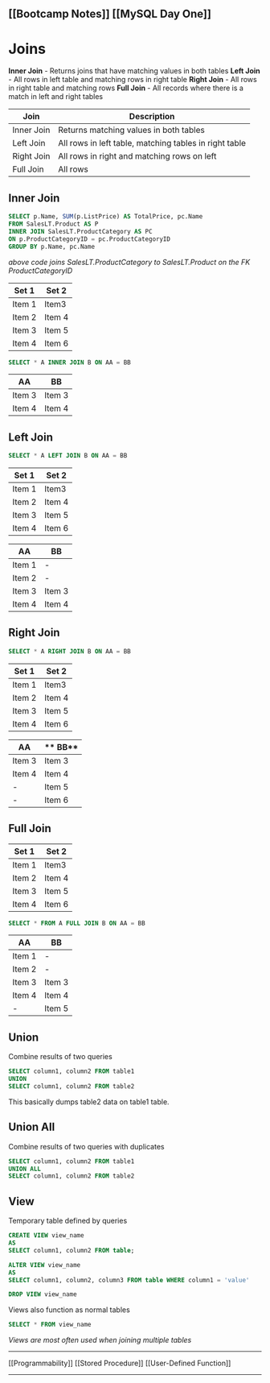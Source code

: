 [[Bootcamp Notes]]
[[MySQL Day One]]
---

# Joins
**Inner Join** - Returns joins that have matching values in both tables
**Left Join** - All rows in left table and matching rows in right table
**Right Join** - All rows in right table and matching rows
**Full Join** - All records where there is a match in left and right tables

Join | Description
--- | --- 
Inner Join | Returns matching values in both tables
Left Join | All rows in left table, matching tables in right table
Right Join | All rows in right and matching rows on left
Full Join | All rows

## Inner Join
```Sql
SELECT p.Name, SUM(p.ListPrice) AS TotalPrice, pc.Name
FROM SalesLT.Product AS P
INNER JOIN SalesLT.ProductCategory AS PC
ON p.ProductCategoryID = pc.ProductCategoryID
GROUP BY p.Name, pc.Name
```
*above code joins SalesLT.ProductCategory to SalesLT.Product on the FK ProductCategoryID*

Set 1 | Set 2
--- | ---
Item 1 | Item3
Item 2 | Item 4
Item 3 | Item 5
Item 4 | Item 6

```sql
SELECT * A INNER JOIN B ON AA = BB
```

AA | BB
--- | ---
Item 3| Item 3
Item 4 | Item 4

## Left Join
```sql
SELECT * A LEFT JOIN B ON AA = BB
```

Set 1 | Set 2
--- | ---
Item 1 | Item3
Item 2 | Item 4
Item 3 | Item 5
Item 4 | Item 6

AA | BB
--- | ---
Item 1 | - |
Item 2 | - |
Item 3 | Item 3
Item 4 | Item 4

## Right Join
```sql
SELECT * A RIGHT JOIN B ON AA = BB
```

Set 1 | Set 2
--- | ---
Item 1 | Item3
Item 2 | Item 4
Item 3 | Item 5
Item 4 | Item 6

**AA**|** BB**
-----|-----
Item 3| Item 3
Item 4| Item 4
-| Item 5
-| Item 6

## Full Join

Set 1 | Set 2
--- | ---
Item 1 | Item3
Item 2 | Item 4
Item 3 | Item 5
Item 4 | Item 6

```sql
SELECT * FROM A FULL JOIN B ON AA = BB
```

| AA     | BB     |
| ------ | ------ |
| Item 1 | -      |
| Item 2 | -      |
| Item 3 | Item 3 |
| Item 4 | Item 4 |
| -      | Item 5 |


## Union
Combine results of two queries
```sql
SELECT column1, column2 FROM table1
UNION
SELECT column1, column2 FROM table2
```

This basically dumps table2 data on table1 table.

## Union All
Combine results of two queries with duplicates
```sql
SELECT column1, column2 FROM table1
UNION ALL
SELECT column1, column2 FROM table2
```

## View
Temporary table defined by queries
```sql
CREATE VIEW view_name
AS
SELECT column1, column2 FROM table;
```

```sql
ALTER VIEW view_name
AS
SELECT column1, column2, column3 FROM table WHERE column1 = 'value'
```

```sql
DROP VIEW view_name
```

Views also function as normal tables
```sql
SELECT * FROM view_name
```
*Views are most often used when joining multiple tables*

---
[[Programmability]]
[[Stored Procedure]]
[[User-Defined Function]]

---
